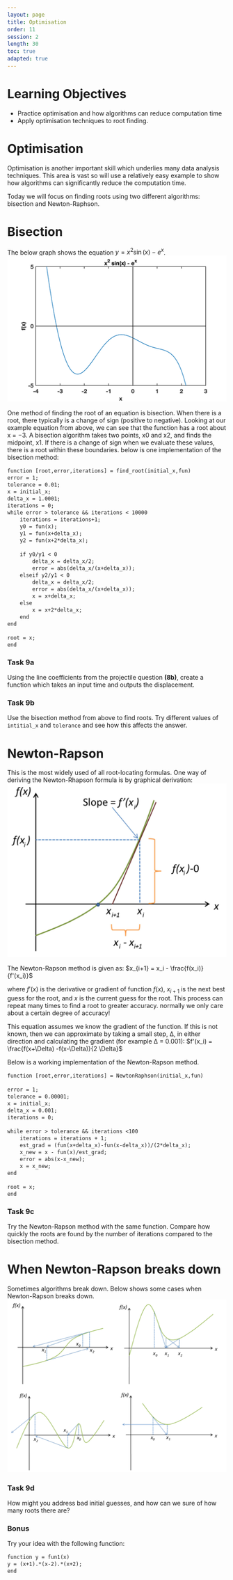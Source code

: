 ```yaml
---
layout: page
title: Optimisation
order: 11
session: 2
length: 30
toc: true
adapted: true
---
```

# Learning Objectives
- Practice optimisation and how algorithms can reduce computation time
- Apply optimisation techniques to root finding.

# Optimisation
Optimisation is another important skill which underlies many data analysis techniques. This area is vast so will use a relatively easy example to show how algorithms can significantly reduce the computation time. 

Today we will focus on finding roots using two different algorithms: bisection and Newton-Raphson.

# Bisection
The below graph shows the equation $y = x^2 \sin(x) - e^x$.
![root1](../fig/examplefunc.jpg)

One method of finding the root of an equation is bisection. When there is a root, there typically is a change of
sign (positive to negative). Looking at our example equation from above, we can see that the function has a root
about x = −3.
A bisection algorithm takes two points, x0 and x2, and finds the midpoint, x1.
If there is a change of sign when we evaluate these values, there is a root within these boundaries. below is one implementation of the bisection method:

```
function [root,error,iterations] = find_root(initial_x,fun)
error = 1;
tolerance = 0.01;
x = initial_x;
delta_x = 1.0001;
iterations = 0;
while error > tolerance && iterations < 10000
    iterations = iterations+1;
    y0 = fun(x);
    y1 = fun(x+delta_x);
    y2 = fun(x+2*delta_x);

    if y0/y1 < 0
        delta_x = delta_x/2;
        error = abs(delta_x/(x+delta_x));
    elseif y2/y1 < 0
        delta_x = delta_x/2;
        error = abs(delta_x/(x+delta_x));
        x = x+delta_x;
    else 
        x = x+2*delta_x;
    end
end

root = x;
end
```

### Task 9a
Using the line coefficients from the projectile question **(8b)**, create a function which takes an input time and outputs the displacement.

### Task 9b
Use the bisection method from above to find roots. Try different values of `intitial_x` and `tolerance` and see how this affects the answer.

# Newton-Rapson
This is the most widely used of all root-locating formulas. One way of deriving the Newton-Rhapson formula is by graphical derivation:
![newtonRapson](../fig/NR-graph.png)

The Newton-Rapson method is given as:
$x_{i+1} = x_i -   \frac{f(x_i)}{f'(x_i)}$

where $f'(x)$ is the derivative or gradient of function $f(x)$, $x_{i+1}$ is the next best guess for the root, and $x$ is the current guess for the root. This process can repeat many times to find a root to greater accuracy. normally we only care about a certain degree of accuracy! 

This equation assumes we know the gradient of the function. If this is not known, then we can approximate
by taking a small step, ∆, in either direction and calculating the gradient (for example ∆ = 0.001):
$f'(x_i) = \frac{f(x+\Delta) -f(x-\Delta)}{2 \Delta}$

Below is a working implementation of the Newton-Rapson method.
```
function [root,error,iterations] = NewtonRaphson(initial_x,fun)

error = 1;
tolerance = 0.00001;
x = initial_x;
delta_x = 0.001;
iterations = 0;

while error > tolerance && iterations <100
    iterations = iterations + 1;
    est_grad = (fun(x+delta_x)-fun(x-delta_x))/(2*delta_x);
    x_new = x - fun(x)/est_grad;
    error = abs(x-x_new);
    x = x_new;
end

root = x;
end
```

### Task 9c
Try the Newton-Rapson method with the same function. Compare how quickly the roots are found by the number of iterations compared to the bisection method.

# When Newton-Rapson breaks down
Sometimes algorithms break down. Below shows some cases when Newton-Rapson breaks down.
![Newton_fail](../fig/NR-fail.png)

### Task 9d
How might you address bad initial guesses, and how can we sure of how many roots there are? 

### Bonus
Try your idea with the following function:
```
function y = fun1(x)
y = (x+1).*(x-2).*(x+2);
end
```
